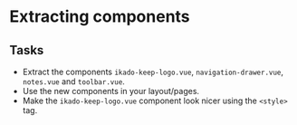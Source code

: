 # Extracting components
## Tasks
- Extract the components `ikado-keep-logo.vue`, `navigation-drawer.vue`, `notes.vue` and `toolbar.vue`.
- Use the new components in your layout/pages.
- Make the `ikado-keep-logo.vue` component look nicer using the `<style>` tag.
